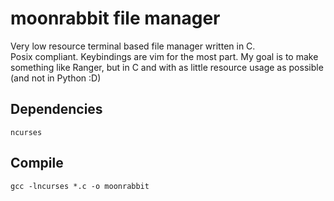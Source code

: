# moonrabbit file manager
Very low resource terminal based file manager written in C.  
Posix compliant.
Keybindings are vim for the most part.
My goal is to make something like Ranger, but in C and with as little resource usage as possible (and not in Python :D)

## Dependencies  
    ncurses  
    
## Compile      
    gcc -lncurses *.c -o moonrabbit  
   
